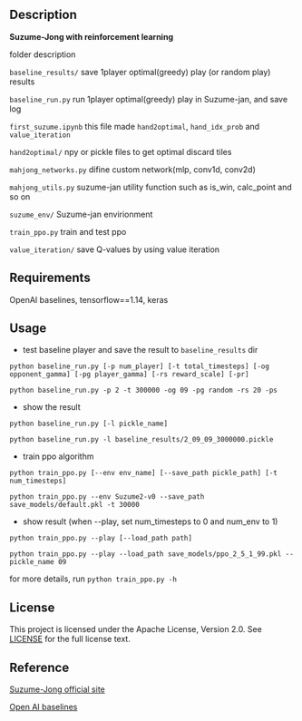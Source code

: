 ## Description

__Suzume-Jong with reinforcement learning__

folder description

`baseline_results/` save 1player optimal(greedy) play (or random play) results

`baseline_run.py` run 1player optimal(greedy) play in Suzume-jan, and save log

`first_suzume.ipynb` this file made `hand2optimal`, `hand_idx_prob` and `value_iteration`

`hand2optimal/` npy or pickle files to get optimal discard tiles

`mahjong_networks.py` difine custom network(mlp, conv1d, conv2d)

`mahjong_utils.py` suzume-jan utility function such as is_win, calc_point and so on

`suzume_env/` Suzume-jan envirionment

`train_ppo.py` train and test ppo

`value_iteration/` save Q-values by using value iteration

## Requirements

OpenAI baselines, tensorflow==1.14, keras

## Usage

- test baseline player and save the result to `baseline_results` dir

`python baseline_run.py [-p num_player] [-t total_timesteps] [-og opponent_gamma] [-pg player_gamma] [-rs reward_scale] [-pr]`

`python baseline_run.py -p 2 -t 300000 -og 09 -pg random -rs 20 -ps`

- show the result 

`python baseline_run.py [-l pickle_name]`

`python baseline_run.py -l baseline_results/2_09_09_3000000.pickle`

- train ppo algorithm

`python train_ppo.py [--env env_name] [--save_path pickle_path] [-t num_timesteps]`

`python train_ppo.py --env Suzume2-v0 --save_path save_models/default.pkl -t 30000`

- show result (when --play, set num_timesteps to 0 and num_env to 1)

`python train_ppo.py --play [--load_path path]`

`python train_ppo.py --play --load_path save_models/ppo_2_5_1_99.pkl --pickle_name 09`

for more details, run `python train_ppo.py -h`

## License

This project is licensed under the Apache License, Version 2.0. See [LICENSE](https://github.com/minnsou/suzume-jong/blob/master/LICENSE) for the full license text.

## Reference

[Suzume-Jong official site](https://sugorokuya.jp/p/suzume-jong/)

[Open AI baselines](https://github.com/openai/baselines)